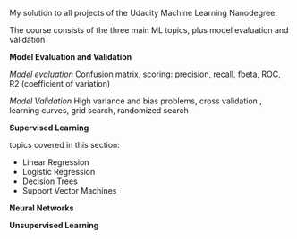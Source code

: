 My solution to all projects of the Udacity Machine Learning Nanodegree.

The course consists of the three main ML topics, plus model evaluation and validation

**Model Evaluation and Validation**

 *Model evaluation*
 Confusion matrix, scoring: precision, recall, fbeta, ROC, R2 (coefficient of variation)
 
 *Model Validation*
 High variance and bias problems, cross validation , learning curves, grid search, randomized search
 
**Supervised Learning**

topics covered in this section:
  * Linear Regression
  * Logistic Regression
  * Decision Trees
  * Support Vector Machines

**Neural Networks**


**Unsupervised Learning**
